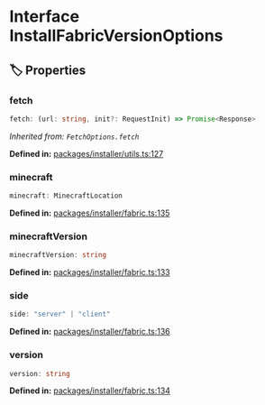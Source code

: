 # Interface InstallFabricVersionOptions

## 🏷️ Properties

### fetch <Badge type="info" text="optional" />

```ts
fetch: (url: string, init?: RequestInit) => Promise<Response>
```
*Inherited from: `FetchOptions.fetch`*

<p style="font-size: 14px; color: var(--vp-c-text-2)">
<strong>Defined in:</strong> <a href="https://github.com/voxelum/minecraft-launcher-core-node/blob/master/packages/installer/utils.ts#L127" target="_blank" rel="noreferrer">packages/installer/utils.ts:127</a>
</p>


### minecraft

```ts
minecraft: MinecraftLocation
```
<p style="font-size: 14px; color: var(--vp-c-text-2)">
<strong>Defined in:</strong> <a href="https://github.com/voxelum/minecraft-launcher-core-node/blob/master/packages/installer/fabric.ts#L135" target="_blank" rel="noreferrer">packages/installer/fabric.ts:135</a>
</p>


### minecraftVersion

```ts
minecraftVersion: string
```
<p style="font-size: 14px; color: var(--vp-c-text-2)">
<strong>Defined in:</strong> <a href="https://github.com/voxelum/minecraft-launcher-core-node/blob/master/packages/installer/fabric.ts#L133" target="_blank" rel="noreferrer">packages/installer/fabric.ts:133</a>
</p>


### side <Badge type="info" text="optional" />

```ts
side: "server" | "client"
```
<p style="font-size: 14px; color: var(--vp-c-text-2)">
<strong>Defined in:</strong> <a href="https://github.com/voxelum/minecraft-launcher-core-node/blob/master/packages/installer/fabric.ts#L136" target="_blank" rel="noreferrer">packages/installer/fabric.ts:136</a>
</p>


### version

```ts
version: string
```
<p style="font-size: 14px; color: var(--vp-c-text-2)">
<strong>Defined in:</strong> <a href="https://github.com/voxelum/minecraft-launcher-core-node/blob/master/packages/installer/fabric.ts#L134" target="_blank" rel="noreferrer">packages/installer/fabric.ts:134</a>
</p>


